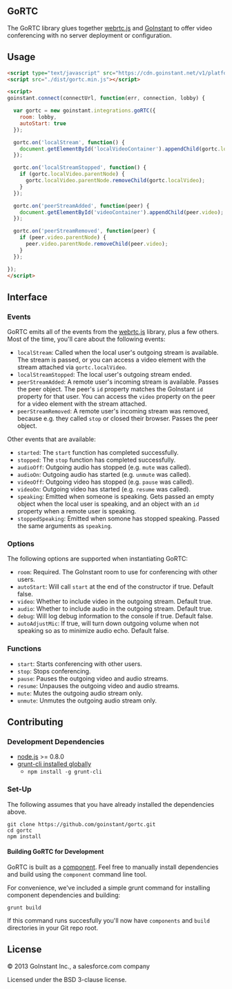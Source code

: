 ## GoRTC

The GoRTC library glues together [webrtc.js](https://github.com/HenrikJoreteg/webrtc.js) and [GoInstant](http://www.goinstant.com)
to offer video conferencing with no server deployment or configuration.

## Usage

```html
<script type="text/javascript" src="https://cdn.goinstant.net/v1/platform.min.js"></script>
<script src="./dist/gortc.min.js"></script>

<script>
goinstant.connect(connectUrl, function(err, connection, lobby) {

  var gortc = new goinstant.integrations.goRTC({
    room: lobby,
    autoStart: true
  });

  gortc.on('localStream', function() {
    document.getElementById('localVideoContainer').appendChild(gortc.localVideo);
  });

  gortc.on('localStreamStopped', function() {
    if (gortc.localVideo.parentNode) {
      gortc.localVideo.parentNode.removeChild(gortc.localVideo);
    }
  });

  gortc.on('peerStreamAdded', function(peer) {
    document.getElementById('videoContainer').appendChild(peer.video);
  });

  gortc.on('peerStreamRemoved', function(peer) {
    if (peer.video.parentNode) {
      peer.video.parentNode.removeChild(peer.video);
    }
  });

});
</script>
```

## Interface

### Events

GoRTC emits all of the events from the [webrtc.js](https://github.com/HenrikJoreteg/webrtc.js)
library, plus a few others. Most of the time, you'll care about the following events:

* `localStream`: Called when the local user's outgoing stream is available. The stream
is passed, or you can access a video element with the stream attached via `gortc.localVideo`.
* `localStreamStopped`: The local user's outgoing stream ended.
* `peerStreamAdded`: A remote user's incoming stream is available. Passes the peer object.
The peer's `id` property matches the GoInstant `id` property for that user. You can access
the `video` property on the peer for a video element with the stream attached.
* `peerStreamRemoved`: A remote user's incoming stream was removed, because e.g. they called `stop` or closed their browser. Passes the peer object.

Other events that are available:

* `started`: The `start` function has completed successfully.
* `stopped`: The `stop` function has completed successfully.
* `audioOff`: Outgoing audio has stopped (e.g. `mute` was called).
* `audioOn`: Outgoing audio has started (e.g. `unmute` was called).
* `videoOff`: Outgoing video has stopped (e.g. `pause` was called).
* `videoOn`: Outgoing video has started (e.g. `resume` was called).
* `speaking`: Emitted when someone is speaking. Gets passed an empty object when
the local user is speaking, and an object with an `id` property when a remote
user is speaking.
* `stoppedSpeaking`: Emitted when somone has stopped speaking. Passed the same
arguments as `speaking`.

### Options

The following options are supported when instantiating GoRTC:

* `room`: Required. The GoInstant room to use for conferencing with other users.
* `autoStart`: Will call `start` at the end of the constructor if true. Default false.
* `video`: Whether to include video in the outgoing stream. Default true.
* `audio`: Whether to include audio in the outgoing stream. Default true.
* `debug`: Will log debug information to the console if true. Default false.
* `autoAdjustMic`: If true, will turn down outgoing volume when not speaking so as
to minimize audio echo. Default false.

### Functions

* `start`: Starts conferencing with other users.
* `stop`: Stops conferencing.
* `pause`: Pauses the outgoing video and audio streams.
* `resume`: Unpauses the outgoing video and audio streams.
* `mute`: Mutes the outgoing audio stream only.
* `unmute`: Unmutes the outgoing audio stream only.

## Contributing

### Development Dependencies

- [node.js](http://nodejs.org/) >= 0.8.0
- [grunt-cli installed globally](http://gruntjs.com/getting-started)
  - `npm install -g grunt-cli`

### Set-Up

The following assumes that you have already installed the dependencies above.

```
git clone https://github.com/goinstant/gortc.git
cd gortc
npm install
```

#### Building GoRTC for Development

GoRTC is built as a [component](https://github.com/component/component).
Feel free to manually install dependencies and build using the `component`
command line tool.

For convenience, we've included a simple grunt command for installing
component dependencies and building:

```
grunt build
```

If this command runs succesfully you'll now have `components` and `build`
directories in your Git repo root.

## License

&copy; 2013 GoInstant Inc., a salesforce.com company

Licensed under the BSD 3-clause license.
